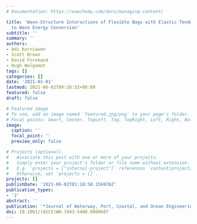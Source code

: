 ```yaml
---
# Documentation: https://wowchemy.com/docs/managing-content/

title: 'Wave-Structure Interactions of Flexible Bags with Elastic Tendons: Application
  to Wave Energy Conversion'
subtitle: ''
summary: ''
authors:
- Adi Kurniawan
- Scott Brown
- David Forehand
- Hugh Wolgamot
tags: []
categories: []
date: '2021-01-01'
lastmod: 2021-06-02T09:18:52+08:00
featured: false
draft: false

# Featured image
# To use, add an image named `featured.jpg/png` to your page's folder.
# Focal points: Smart, Center, TopLeft, Top, TopRight, Left, Right, BottomLeft, Bottom, BottomRight.
image:
  caption: ''
  focal_point: ''
  preview_only: false

# Projects (optional).
#   Associate this post with one or more of your projects.
#   Simply enter your project's folder or file name without extension.
#   E.g. `projects = ["internal-project"]` references `content/project/deep-learning/index.md`.
#   Otherwise, set `projects = []`.
projects: []
publishDate: '2021-06-02T01:18:50.156978Z'
publication_types:
- '2'
abstract: ''
publication: '*Journal of Waterway, Port, Coastal, and Ocean Engineering*'
doi: 10.1061/(ASCE)WW.1943-5460.0000607
---
```

